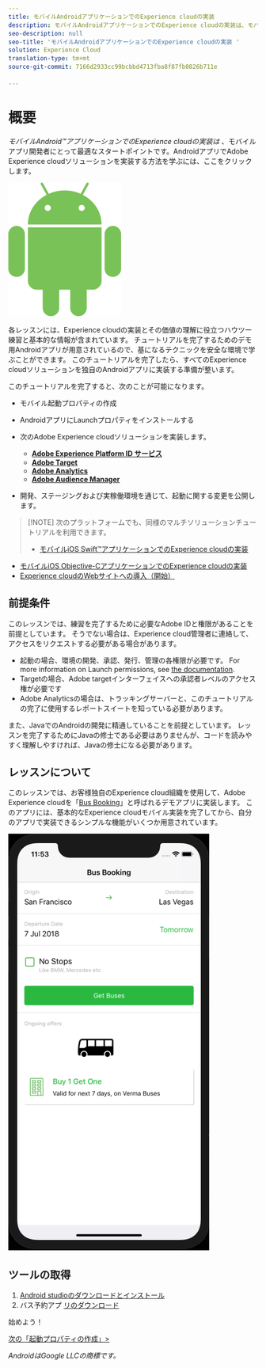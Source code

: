 ```yaml
---
title: モバイルAndroidアプリケーションでのExperience cloudの実装
description: モバイルAndroidアプリケーションでのExperience cloudの実装は、モバイルアプリ開発者にとって最適なスタートポイントです。モバイルAndroidアプリでAdobe Experience cloudソリューションを実装する方法を学ぶには、ここをクリックします。
seo-description: null
seo-title: 'モバイルAndroidアプリケーションでのExperience cloudの実装 '
solution: Experience Cloud
translation-type: tm+mt
source-git-commit: 7166d2933cc99bcbbd4713fba8f87fb0826b711e

---
```



# 概要

_モバイルAndroid™アプリケーションでのExperience cloudの実装は_ 、モバイルアプリ開発者にとって最適なスタートポイントです。AndroidアプリでAdobe Experience cloudソリューションを実装する方法を学ぶには、ここをクリックします。

![Androidロゴ](images/android/Android_Robot.png)

各レッスンには、Experience cloudの実装とその価値の理解に役立つハウツー練習と基本的な情報が含まれています。  チュートリアルを完了するためのデモ用Androidアプリが用意されているので、基になるテクニックを安全な環境で学ぶことができます。 このチュートリアルを完了したら、すべてのExperience cloudソリューションを独自のAndroidアプリに実装する準備が整います。

このチュートリアルを完了すると、次のことが可能になります。

* モバイル起動プロパティの作成

* AndroidアプリにLaunchプロパティをインストールする

* 次のAdobe Experience cloudソリューションを実装します。
   * **[Adobe Experience Platform ID サービス](id-service.md)**
   * **[Adobe Target](target-vec.md)**
   * **[Adobe Analytics](analytics.md)**
   * **[Adobe Audience Manager](audience-manager.md)**

* 開発、ステージングおよび実稼働環境を通じて、起動に関する変更を公開します。

>[!NOTE] 次のプラットフォームでも、同様のマルチソリューションチュートリアルを利用できます。
>
> * [モバイルiOS Swift™アプリケーションでのExperience cloudの実装](/help/mobile-ios-swift-implementation/index.md)
* [モバイルiOS Objective-CアプリケーションでのExperience cloudの実装](/help/mobile-ios-objective-c-implementation/index.md)
* [Experience cloudのWebサイトへの導入（開始）](/help/website-implementation/index.md)


## 前提条件

このレッスンでは、練習を完了するために必要なAdobe IDと権限があることを前提としています。 そうでない場合は、Experience cloud管理者に連絡して、アクセスをリクエストする必要がある場合があります。

* 起動の場合、環境の開発、承認、発行、管理の各権限が必要です。 For more information on Launch permissions, see [the documentation](https://docs.adobe.com/content/help/en/launch/using/reference/admin/user-permissions.html).
* Targetの場合、Adobe targetインターフェイスへの承認者レベルのアクセス権が必要です
* Adobe Analyticsの場合は、トラッキングサーバーと、このチュートリアルの完了に使用するレポートスイートを知っている必要があります。

また、JavaでのAndroidの開発に精通していることを前提としています。 レッスンを完了するためにJavaの修士である必要はありませんが、コードを読みやすく理解しやすければ、Javaの修士になる必要があります。

## レッスンについて

このレッスンでは、お客様独自のExperience cloud組織を使用して、Adobe Experience cloudを「[Bus Booking](https://github.com/Adobe-Marketing-Cloud/busbooking-mobileapps)」と呼ばれるデモアプリに実装します。 このアプリには、基本的なExperience cloudモバイル実装を完了してから、自分のアプリで実装できるシンプルな機能がいくつか用意されています。

[![バス予約アプリ](images/mobile-busBookingApp.png)](https://github.com/Adobe-Marketing-Cloud/busbooking-mobileapps)

## ツールの取得

1. [Android studioのダウンロードとインストール](https://developer.android.com/studio)
1. バス予約アプ [リのダウンロード](https://github.com/Adobe-Marketing-Cloud/busbooking-mobileapps)

始めよう！

[次の「起動プロパティの作成」&gt;](launch-create-a-property.md)

_AndroidはGoogle LLCの商標です。_